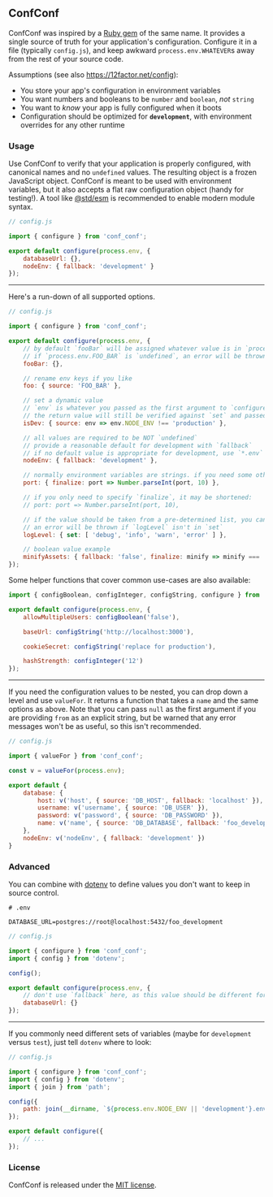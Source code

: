 ## ConfConf

ConfConf was inspired by a [Ruby gem](https://rubygems.org/gems/conf_conf) of the same name. It provides a single source of truth for your application's configuration. Configure it in a file (typically `config.js`), and keep awkward `process.env.WHATEVER`s away from the rest of your source code.

Assumptions (see also https://12factor.net/config):

* You store your app's configuration in environment variables
* You want numbers and booleans to be `number` and `boolean`, *not* `string`
* You want to *know* your app is fully configured when it boots
* Configuration should be optimized for **`development`**, with environment overrides for any other runtime


### Usage

Use ConfConf to verify that your application is properly configured, with canonical names and no `undefined` values. The resulting object is a frozen JavaScript object. ConfConf is meant to be used with environment variables, but it also accepts a flat raw configuration object (handy for testing!). A tool like [@std/esm](https://www.npmjs.com/package/@std/esm) is recommended to enable modern module syntax.

```javascript
// config.js

import { configure } from 'conf_conf';

export default configure(process.env, {
	databaseUrl: {},
	nodeEnv: { fallback: 'development' }
});
```

---

Here's a run-down of all supported options.

```javascript
// config.js

import { configure } from 'conf_conf';

export default configure(process.env, {
	// by default `fooBar` will be assigned whatever value is in `process.env.FOO_BAR`
	// if `process.env.FOO_BAR` is `undefined`, an error will be thrown
	fooBar: {},

	// rename env keys if you like
	foo: { source: 'FOO_BAR' },

	// set a dynamic value
	// `env` is whatever you passed as the first argument to `configure`
	// the return value will still be verified against `set` and passed through `finalize`, so keep that in mind if you don't return a string
	isDev: { source: env => env.NODE_ENV !== 'production' },

	// all values are required to be NOT `undefined`
	// provide a reasonable default for development with `fallback`
	// if no default value is appropriate for development, use `*.env` files (see Advanced)
	nodeEnv: { fallback: 'development' },

	// normally environment variables are strings. if you need some other type, use `finalize`
	port: { finalize: port => Number.parseInt(port, 10) },

	// if you only need to specify `finalize`, it may be shortened:
	// port: port => Number.parseInt(port, 10),

	// if the value should be taken from a pre-determined list, you can do that too
	// an error will be thrown if `logLevel` isn't in `set`
	logLevel: { set: [ 'debug', 'info', 'warn', 'error' ] },

	// boolean value example
	minifyAssets: { fallback: 'false', finalize: minify => minify === 'true', set: [ 'true', 'false' ] }
});
```

Some helper functions that cover common use-cases are also available:

```javascript
import { configBoolean, configInteger, configString, configure } from 'conf_conf';

export default configure(process.env, {
	allowMultipleUsers: configBoolean('false'),

	baseUrl: configString('http://localhost:3000'),

	cookieSecret: configString('replace for production'),

	hashStrength: configInteger('12')
});
```

---

If you need the configuration values to be nested, you can drop down a level and use `valueFor`. It returns a function that takes a `name` and the same options as above. Note that you can pass `null` as the first argument if you are providing `from` as an explicit string, but be warned that any error messages won't be as useful, so this isn't recommended.

```javascript
// config.js

import { valueFor } from 'conf_conf';

const v = valueFor(process.env);

export default {
	database: {
		host: v('host', { source: 'DB_HOST', fallback: 'localhost' }),
		username: v('username', { source: 'DB_USER' }),
		password: v('password', { source: 'DB_PASSWORD' }),
		name: v('name', { source: 'DB_DATABASE', fallback: 'foo_development' }),
	},
	nodeEnv: v('nodeEnv', { fallback: 'development' })
}
```


### Advanced

You can combine with [dotenv](https://www.npmjs.com/package/dotenv) to define values you don't want to keep in source control.

```
# .env

DATABASE_URL=postgres://root@localhost:5432/foo_development
```

```javascript
// config.js

import { configure } from 'conf_conf';
import { config } from 'dotenv';

config();

export default configure(process.env, {
	// don't use `fallback` here, as this value should be different for each developer
	databaseUrl: {}
});
```

---

If you commonly need different sets of variables (maybe for `development` versus `test`), just tell `dotenv` where to look:

```javascript
// config.js

import { configure } from 'conf_conf';
import { config } from 'dotenv';
import { join } from 'path';

config({
	path: join(__dirname, `${process.env.NODE_ENV || 'development'}.env`)
});

export default configure({
	// ...
});
```

### License

ConfConf is released under the [MIT license](http://opensource.org/licenses/MIT).
